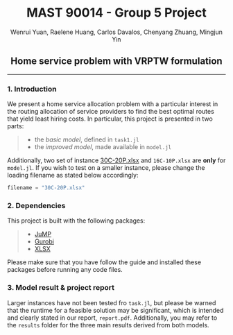 <center><h1> MAST 90014 - Group 5 Project </h1></center>
<center>Wenrui Yuan, Raelene Huang, Carlos Davalos, Chenyang Zhuang, Mingjun Yin </center>
<center><h2>Home service problem with VRPTW formulation</h2></center>

---

### 1. Introduction
We present a home  service allocation problem with a particular interest in the  routing allocation of service providers to find the best optimal routes that yield least hiring costs. In particular, this project is presented in two parts:

> - the *basic model*, defined in `task1.jl`
> - the *improved model*, made available in `model.jl`
> 
Additionally, two set of instance [30C-20P.xlsx](30C-20P.xlsx) and `16C-10P.xlsx` are **only** for `model.jl`. If you wish to test on a smaller instance, please change the loading filename as stated below accordingly:
```Julia
filename = "30C-20P.xlsx"
```

### 2. Dependencies
This project is built with the following packages:

>    - [JuMP](https://jump.dev/JuMP.jl/v0.21.1/installation/)
>    - [Gurobi](https://github.com/jump-dev/Gurobi.jl)
>    - [XLSX](https://felipenoris.github.io/XLSX.jl/stable/)

Please make sure that you have follow the guide and installed these packages before running any code files.

### 3. Model result & project report
Larger instances have not been tested fro `task.jl`, but please be warned that the runtime for a feasible solution may be significant, which is intended and clearly stated in our report, `report.pdf`. Additionally, you may refer to the `results` folder for the three main results derived from both models.
